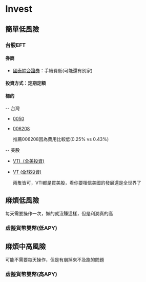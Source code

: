 # Invest

## 簡單低風險
### 台股EFT 
#### 券商
* [國泰綜合證券](https://istockapp.cathaysec.com.tw/Marketing/DCA/?initMessage=%E5%AE%9A%E6%9C%9F%E6%8A%95%E8%B3%87%E6%89%8B%E7%BA%8C%E8%B2%BB&initShowType=4)：手續費低(可能還有別家)
#### 投資方式：定期定額
#### 標的

-- 台灣
* [0050](https://www.yuantaetfs.com/product/detail/0050/Basic_information)
* [006208](https://www.fubon.com/asset-management/ph/Taiwan50_006208/index.html)
  
  推薦006208因為費用比較低(0.25% vs 0.43%)

-- 美股
* [VTI（全美投資)](https://www.sinotrade.com.tw/richclub/USstock/VTI-ETF%E6%80%8E%E9%BA%BC%E8%B2%B7-%E5%85%A8%E7%90%83%E7%AC%AC4%E5%A4%A7ETF%E4%B8%8D%E5%8F%AF%E4%B8%8D%E7%9F%A5-%E7%BE%8E%E5%9C%8B%E5%B8%82%E5%A0%B4ETF%E8%B6%85%E5%AE%8C%E6%95%B4%E5%A0%B1%E9%85%AC-%E6%88%90%E5%88%86%E8%82%A1-%E9%85%8D%E6%81%AF%E5%A4%A7%E5%BD%99%E6%95%B4--%E4%BB%A5VTI-VO-VB%E7%82%BA%E4%BE%8B--62fc8eb5c763cb6978da0834)
* [VT (全球投資)](https://bank.sinopac.com/sinopacBT/webevents/shareshares/article_3.html)
  
  兩隻皆可，VTI都是買美股，看你要相信美國的發展還是全世界了

## 麻煩低風險

每天需要操作一次，懶的就沒賺這樣，但是利潤真的高

### 虛擬貨幣雙幣(低APY)

## 麻煩中高風險

可能不需要每天操作，但是有崩掉來不及跑的問題

### 虛擬貨幣雙幣(高APY)




